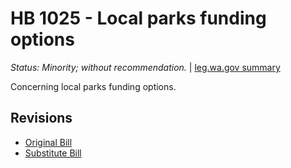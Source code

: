 # HB 1025 - Local parks funding options
*Status: Minority; without recommendation.* | [leg.wa.gov summary](https://app.leg.wa.gov/billsummary?BillNumber=1025&Year=2021)

Concerning local parks funding options.

## Revisions
* [Original Bill](1/)
* [Substitute Bill](S/)